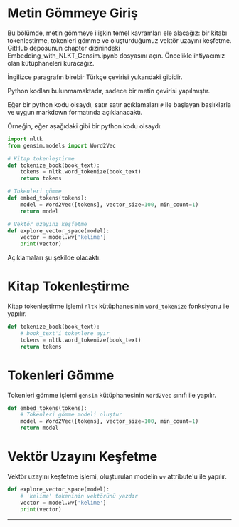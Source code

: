 # Metin Gömmeye Giriş

Bu bölümde, metin gömmeye ilişkin temel kavramları ele alacağız: bir kitabı tokenleştirme, tokenleri gömme ve oluşturduğumuz vektör uzayını keşfetme. GitHub deposunun chapter dizinindeki Embedding_with_NLKT_Gensim.ipynb dosyasını açın. Öncelikle ihtiyacımız olan kütüphaneleri kuracağız.

İngilizce paragrafın birebir Türkçe çevirisi yukarıdaki gibidir.

Python kodları bulunmamaktadır, sadece bir metin çevirisi yapılmıştır.

Eğer bir python kodu olsaydı, satır satır açıklamaları `#` ile başlayan başlıklarla ve uygun markdown formatında açıklanacaktı. 

Örneğin, eğer aşağıdaki gibi bir python kodu olsaydı:

```python
import nltk
from gensim.models import Word2Vec

# Kitap tokenleştirme
def tokenize_book(book_text):
    tokens = nltk.word_tokenize(book_text)
    return tokens

# Tokenleri gömme
def embed_tokens(tokens):
    model = Word2Vec([tokens], vector_size=100, min_count=1)
    return model

# Vektör uzayını keşfetme
def explore_vector_space(model):
    vector = model.wv['kelime']
    print(vector)
```

Açıklamaları şu şekilde olacaktı:

# Kitap Tokenleştirme
Kitap tokenleştirme işlemi `nltk` kütüphanesinin `word_tokenize` fonksiyonu ile yapılır.
```python
def tokenize_book(book_text):
    # book_text'i tokenlere ayır
    tokens = nltk.word_tokenize(book_text)
    return tokens
```

# Tokenleri Gömme
Tokenleri gömme işlemi `gensim` kütüphanesinin `Word2Vec` sınıfı ile yapılır.
```python
def embed_tokens(tokens):
    # Tokenleri gömme modeli oluştur
    model = Word2Vec([tokens], vector_size=100, min_count=1)
    return model
```

# Vektör Uzayını Keşfetme
Vektör uzayını keşfetme işlemi, oluşturulan modelin `wv` attribute'u ile yapılır.
```python
def explore_vector_space(model):
    # 'kelime' tokeninin vektörünü yazdır
    vector = model.wv['kelime']
    print(vector)
```

---

